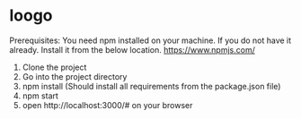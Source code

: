 # loogo

Prerequisites:
You need npm installed on your machine. If you do not have it already. Install it from the below location.
https://www.npmjs.com/

1. Clone the project
2. Go into the project directory
3. npm install (Should install all requirements from the package.json file)
4. npm start
5. open http://localhost:3000/# on your browser
